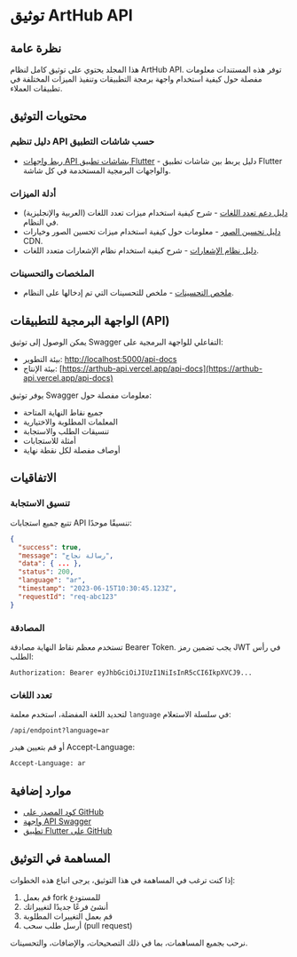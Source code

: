 # توثيق ArtHub API

## نظرة عامة

هذا المجلد يحتوي على توثيق كامل لنظام ArtHub API. توفر هذه المستندات معلومات مفصلة حول كيفية استخدام واجهة برمجة التطبيقات وتنفيذ الميزات المختلفة في تطبيقات العملاء.

## محتويات التوثيق

### دليل تنظيم API حسب شاشات التطبيق

- [ربط واجهات API بشاشات تطبيق Flutter](./SCREEN_API_MAPPING.md) - دليل يربط بين شاشات تطبيق Flutter والواجهات البرمجية المستخدمة في كل شاشة.

### أدلة الميزات

- [دليل دعم تعدد اللغات](./guides/MULTILINGUAL.md) - شرح كيفية استخدام ميزات تعدد اللغات (العربية والإنجليزية) في النظام.
- [دليل تحسين الصور](./guides/IMAGE_OPTIMIZATION.md) - معلومات حول كيفية استخدام ميزات تحسين الصور وخيارات CDN.
- [دليل نظام الإشعارات](./guides/NOTIFICATIONS.md) - شرح كيفية استخدام نظام الإشعارات متعدد اللغات.

### الملخصات والتحسينات

- [ملخص التحسينات](./IMPROVEMENTS.md) - ملخص للتحسينات التي تم إدخالها على النظام.

## الواجهة البرمجية للتطبيقات (API)

يمكن الوصول إلى توثيق Swagger التفاعلي للواجهة البرمجية على:

- بيئة التطوير: [http://localhost:5000/api-docs](http://localhost:5000/api-docs)
- بيئة الإنتاج: [https://arthub-api.vercel.app/api-docs](https://arthub-api.vercel.app/api-docs)

يوفر توثيق Swagger معلومات مفصلة حول:

- جميع نقاط النهاية المتاحة
- المعلمات المطلوبة والاختيارية
- تنسيقات الطلب والاستجابة
- أمثلة للاستجابات
- أوصاف مفصلة لكل نقطة نهاية

## الاتفاقيات

### تنسيق الاستجابة

تتبع جميع استجابات API تنسيقًا موحدًا:

```json
{
  "success": true,
  "message": "رسالة نجاح",
  "data": { ... },
  "status": 200,
  "language": "ar",
  "timestamp": "2023-06-15T10:30:45.123Z",
  "requestId": "req-abc123"
}
```

### المصادقة

تستخدم معظم نقاط النهاية مصادقة Bearer Token. يجب تضمين رمز JWT في رأس الطلب:

```
Authorization: Bearer eyJhbGciOiJIUzI1NiIsInR5cCI6IkpXVCJ9...
```

### تعدد اللغات

لتحديد اللغة المفضلة، استخدم معلمة `language` في سلسلة الاستعلام:

```
/api/endpoint?language=ar
```

أو قم بتعيين هيدر Accept-Language:

```
Accept-Language: ar
```

## موارد إضافية

- [كود المصدر على GitHub](https://github.com/username/arthub-backend)
- [واجهة API Swagger](https://arthub-api.vercel.app/api-docs)
- [تطبيق Flutter على GitHub](https://github.com/username/arthub-flutter)

## المساهمة في التوثيق

إذا كنت ترغب في المساهمة في هذا التوثيق، يرجى اتباع هذه الخطوات:

1. قم بعمل fork للمستودع
2. أنشئ فرعًا جديدًا لتغييراتك
3. قم بعمل التغييرات المطلوبة
4. أرسل طلب سحب (pull request)

نرحب بجميع المساهمات، بما في ذلك التصحيحات، والإضافات، والتحسينات. 